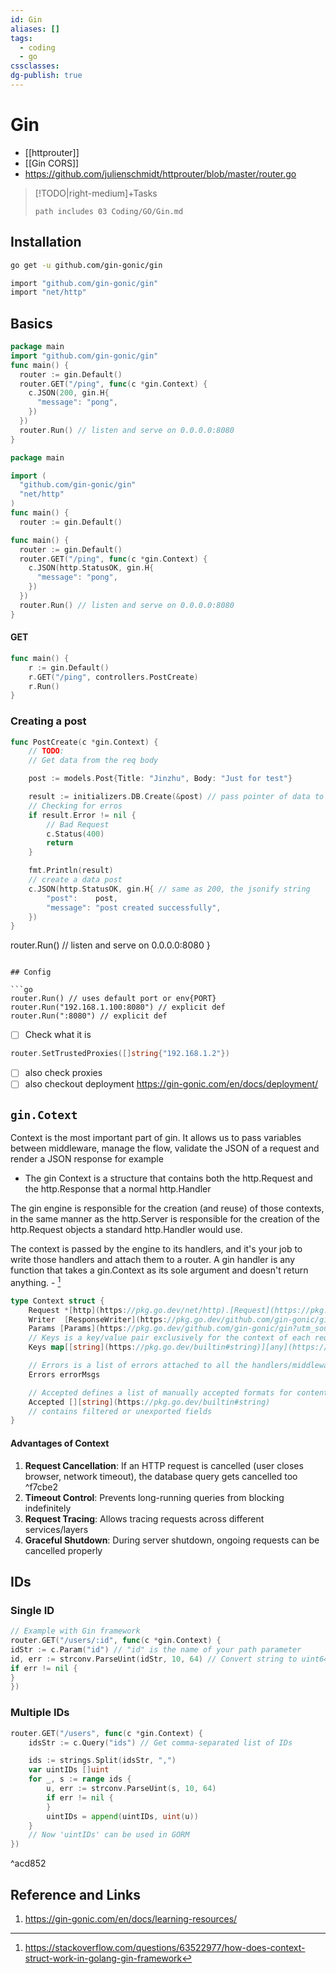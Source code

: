 ```yaml
---
id: Gin
aliases: []
tags:
  - coding
  - go
cssclasses: 
dg-publish: true
---
```

# Gin

- [[httprouter]]
- [[Gin CORS]]
- https://github.com/julienschmidt/httprouter/blob/master/router.go

>[!TODO|right-medium]+Tasks 
> ```tasks
> path includes 03 Coding/GO/Gin.md
> ````

## Installation

```bash
go get -u github.com/gin-gonic/gin

```

```bash
import "github.com/gin-gonic/gin"
import "net/http"

```

## Basics  

```go
package main
import "github.com/gin-gonic/gin"
func main() {
  router := gin.Default()
  router.GET("/ping", func(c *gin.Context) {
    c.JSON(200, gin.H{
      "message": "pong",
    })
  })
  router.Run() // listen and serve on 0.0.0.0:8080
}

```

```go
package main

import (
  "github.com/gin-gonic/gin"
  "net/http"
)
func main() {
  router := gin.Default()

func main() {
  router := gin.Default()
  router.GET("/ping", func(c *gin.Context) {
    c.JSON(http.StatusOK, gin.H{
      "message": "pong",
    })
  })
  router.Run() // listen and serve on 0.0.0.0:8080
}

```

#### GET

```go
func main() {
	r := gin.Default()
	r.GET("/ping", controllers.PostCreate)
	r.Run()
}

```

### Creating a post

```go
func PostCreate(c *gin.Context) {
	// TODO:
	// Get data from the req body

	post := models.Post{Title: "Jinzhu", Body: "Just for test"}

	result := initializers.DB.Create(&post) // pass pointer of data to Create
	// Checking for erros
	if result.Error != nil {
		// Bad Request
		c.Status(400)
		return
	}

	fmt.Println(result)
	// create a data post
	c.JSON(http.StatusOK, gin.H{ // same as 200, the jsonify string
		"post":    post,
		"message": "post created successfully",
	})
}

```

router.Run() // listen and serve on 0.0.0.0:8080
}

````

## Config

```go
router.Run() // uses default port or env{PORT}
router.Run("192.168.1.100:8080") // explicit def
router.Run(":8080") // explicit def

````

- [ ] Check what it is

```go
router.SetTrustedProxies([]string{"192.168.1.2"})

```

- [ ] also check proxies
- [ ] also checkout deployment https://gin-gonic.com/en/docs/deployment/

## `gin.Cotext`
Context is the most important part of gin. It allows us to pass variables between middleware, manage the flow, validate the JSON of a request and render a JSON response for example

- The gin Context is a structure that contains both the http.Request and the http.Response that a normal http.Handler

The gin engine is responsible for the creation (and reuse) of those contexts, in the same manner as the http.Server is responsible for the creation of the http.Request objects a standard http.Handler would use.

The context is passed by the engine to its handlers, and it's your job to write those handlers and attach them to a router. A gin handler is any function that takes a gin.Context as its sole argument and doesn't return anything. - [^1]

[^1]: https://stackoverflow.com/questions/63522977/how-does-context-struct-work-in-golang-gin-framework

```go
type Context struct {
	Request *[http](https://pkg.go.dev/net/http).[Request](https://pkg.go.dev/net/http#Request)
	Writer  [ResponseWriter](https://pkg.go.dev/github.com/gin-gonic/gin?utm_source=godoc#ResponseWriter)
	Params [Params](https://pkg.go.dev/github.com/gin-gonic/gin?utm_source=godoc#Params)
	// Keys is a key/value pair exclusively for the context of each request.
	Keys map[[string](https://pkg.go.dev/builtin#string)][any](https://pkg.go.dev/builtin#any)

	// Errors is a list of errors attached to all the handlers/middlewares who used this context.
	Errors errorMsgs

	// Accepted defines a list of manually accepted formats for content negotiation.
	Accepted [][string](https://pkg.go.dev/builtin#string)
	// contains filtered or unexported fields
}

```

#### Advantages of Context

1. **Request Cancellation**: If an HTTP request is cancelled (user closes browser, network timeout), the database query gets cancelled too ^f7cbe2
2. **Timeout Control**: Prevents long-running queries from blocking indefinitely
3. **Request Tracing**: Allows tracing requests across different services/layers
4. **Graceful Shutdown**: During server shutdown, ongoing requests can be cancelled properly

## IDs 
### Single ID 

```go
// Example with Gin framework  
router.GET("/users/:id", func(c *gin.Context) {  
idStr := c.Param("id") // "id" is the name of your path parameter  
id, err := strconv.ParseUint(idStr, 10, 64) // Convert string to uint64  
if err != nil {  
}  
})

```

### Multiple IDs 

```go
router.GET("/users", func(c *gin.Context) {
    idsStr := c.Query("ids") // Get comma-separated list of IDs

    ids := strings.Split(idsStr, ",")
    var uintIDs []uint
    for _, s := range ids {
        u, err := strconv.ParseUint(s, 10, 64)
        if err != nil {
        }
        uintIDs = append(uintIDs, uint(u))
    }
    // Now 'uintIDs' can be used in GORM
})

```

^acd852

## Reference and Links

1. https://gin-gonic.com/en/docs/learning-resources/
